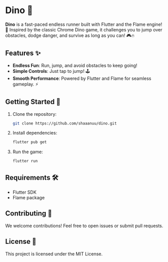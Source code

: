 # Dino 🦖

**Dino** is a fast-paced endless runner built with Flutter and the Flame engine! 🚀 Inspired by the classic Chrome Dino game, it challenges you to jump over obstacles, dodge danger, and survive as long as you can! 🎮🔥

## Features ✨

- **Endless Fun**: Run, jump, and avoid obstacles to keep going!
- **Simple Controls**: Just tap to jump! 🕹️
- **Smooth Performance**: Powered by Flutter and Flame for seamless gameplay. ⚡

## Getting Started 🚀

1. Clone the repository:
   ```bash
   git clone https://github.com/shaaanuu/dino.git
   ```
2. Install dependencies:
   ```bash
   flutter pub get
   ```
3. Run the game:
   ```bash
   flutter run
   ```

## Requirements 🛠️

- Flutter SDK
- Flame package

## Contributing 🤝

We welcome contributions! Feel free to open issues or submit pull requests.

## License 📜

This project is licensed under the MIT License.
